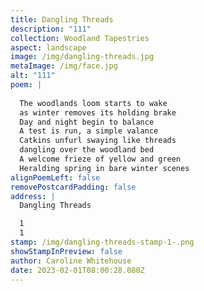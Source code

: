 ```yaml
---
title: Dangling Threads
description: "111"
collection: Woodland Tapestries
aspect: landscape
image: /img/dangling-threads.jpg
metaImage: /img/face.jpg
alt: "111"
poem: |
  
  The woodlands loom starts to wake
  as winter removes its holding brake
  Day and night begin to balance
  A test is run, a simple valance
  Catkins unfurl swaying like threads
  dangling over the woodland bed
  A welcome frieze of yellow and green
  Heralding spring in bare winter scenes
alignPoemLeft: false
removePostcardPadding: false
address: |
  Dangling Threads

  1
  1
stamp: /img/dangling-threads-stamp-1-.png
showStampInPreview: false
author: Caroline Whitehouse
date: 2023-02-01T08:00:28.080Z
---
```

